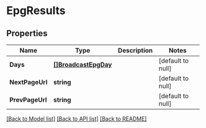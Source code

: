 # EpgResults

## Properties
Name | Type | Description | Notes
------------ | ------------- | ------------- | -------------
**Days** | [**[]BroadcastEpgDay**](BroadcastEPGDay.md) |  | [default to null]
**NextPageUrl** | **string** |  | [default to null]
**PrevPageUrl** | **string** |  | [default to null]

[[Back to Model list]](../README.md#documentation-for-models) [[Back to API list]](../README.md#documentation-for-api-endpoints) [[Back to README]](../README.md)


